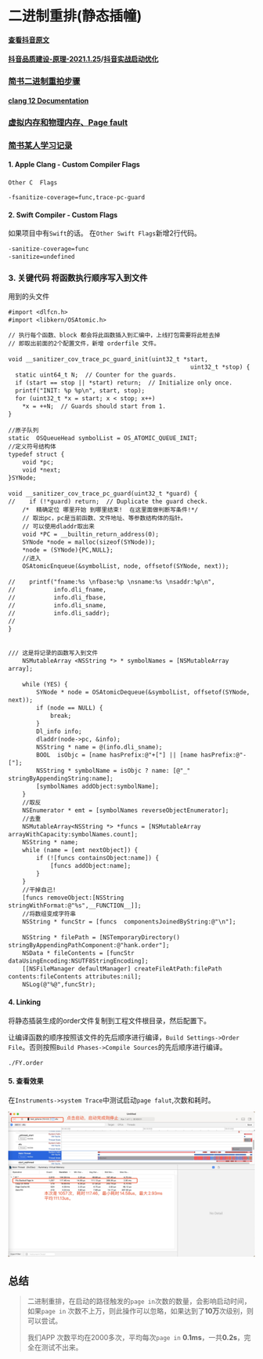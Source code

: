 # 二进制重排(静态插幢)

#### [查看抖音原文](https://mp.weixin.qq.com/s?__biz=MzI1MzYzMjE0MQ==&mid=2247485101&idx=1&sn=abbbb6da1aba37a04047fc210363bcc9&chksm=e9d0cd4fdea7445989cf26623a16fc8ce2876bf3bda95a5532bb0e5e5b1420765653df0b94d1&mpshare=1&scene=1&srcid=0316fLf0VRLHLhRPFDH6LuQo&sharer_sharetime=1595570815854&sharer_shareid=ff29c649ff1b5cea91081f325b5ada59#rd)
#### [抖音品质建设-原理-2021.1.25](https://mp.weixin.qq.com/s/3-Sbqe9gxdV6eI1f435BDg)/[抖音实战启动优化](https://mp.weixin.qq.com/s/ekXfFu4-rmZpHwzFuKiLXw)
### [简书二进制重拍步骤](https://www.jianshu.com/p/3f9ed86a45cb)
#### [clang 12 Documentation](https://clang.llvm.org/docs/SanitizerCoverage.html)
### [虚拟内存和物理内存、Page fault](https://www.jianshu.com/p/cbc9f597207e)

### [简书某人学习记录](https://www.jianshu.com/u/e90a0cf1753c)
#### 1. Apple Clang - Custom Compiler Flags
`Other C  Flags`

```
-fsanitize-coverage=func,trace-pc-guard
```
#### 2. Swift Compiler - Custom Flags
如果项目中有`Swift`的话。
在`Other Swift Flags`新增2行代码。

```
-sanitize-coverage=func
-sanitize=undefined
```

### 3. 关键代码 将函数执行顺序写入到文件

用到的头文件

```
#import <dlfcn.h>
#import <libkern/OSAtomic.h>
```

```
// 执行每个函数、block 都会将此函数插入到汇编中，上线打包需要将此桩去掉
// 即取出前面的2个配置文件，新增 orderfile 文件。

void __sanitizer_cov_trace_pc_guard_init(uint32_t *start,
                                                    uint32_t *stop) {
  static uint64_t N;  // Counter for the guards.
  if (start == stop || *start) return;  // Initialize only once.
  printf("INIT: %p %p\n", start, stop);
  for (uint32_t *x = start; x < stop; x++)
    *x = ++N;  // Guards should start from 1.
}

//原子队列
static  OSQueueHead symbolList = OS_ATOMIC_QUEUE_INIT;
//定义符号结构体
typedef struct {
    void *pc;
    void *next;
}SYNode;

void __sanitizer_cov_trace_pc_guard(uint32_t *guard) {
//    if (!*guard) return;  // Duplicate the guard check.
    /*  精确定位 哪里开始 到哪里结束!  在这里面做判断写条件!*/
    // 取出pc，pc是当前函数、文件地址、等参数结构体的指针。
    // 可以使用dladdr取出来
    void *PC = __builtin_return_address(0);
    SYNode *node = malloc(sizeof(SYNode));
    *node = (SYNode){PC,NULL};
    //进入
    OSAtomicEnqueue(&symbolList, node, offsetof(SYNode, next));
    
//    printf("fname:%s \nfbase:%p \nsname:%s \nsaddr:%p\n",
//           info.dli_fname,
//           info.dli_fbase,
//           info.dli_sname,
//           info.dli_saddr);
//
}


/// 这是将记录的函数写入到文件
    NSMutableArray <NSString *> * symbolNames = [NSMutableArray array];
    
    while (YES) {
        SYNode * node = OSAtomicDequeue(&symbolList, offsetof(SYNode, next));
        if (node == NULL) {
            break;
        }
        Dl_info info;
        dladdr(node->pc, &info);
        NSString * name = @(info.dli_sname);
        BOOL  isObjc = [name hasPrefix:@"+["] || [name hasPrefix:@"-["];
        NSString * symbolName = isObjc ? name: [@"_" stringByAppendingString:name];
        [symbolNames addObject:symbolName];
    }
    //取反
    NSEnumerator * emt = [symbolNames reverseObjectEnumerator];
    //去重
    NSMutableArray<NSString *> *funcs = [NSMutableArray arrayWithCapacity:symbolNames.count];
    NSString * name;
    while (name = [emt nextObject]) {
        if (![funcs containsObject:name]) {
            [funcs addObject:name];
        }
    }
    //干掉自己!
    [funcs removeObject:[NSString stringWithFormat:@"%s",__FUNCTION__]];
    //将数组变成字符串
    NSString * funcStr = [funcs  componentsJoinedByString:@"\n"];
    
    NSString * filePath = [NSTemporaryDirectory() stringByAppendingPathComponent:@"hank.order"];
    NSData * fileContents = [funcStr dataUsingEncoding:NSUTF8StringEncoding];
    [[NSFileManager defaultManager] createFileAtPath:filePath contents:fileContents attributes:nil];
    NSLog(@"%@",funcStr);
```

#### 4. Linking

将静态插装生成的order文件复制到工程文件根目录，然后配置下。

让编译函数的顺序按照该文件的先后顺序进行编译，`Build Settings->Order File`。否则按照`Build Phases->Compile Sources`的先后顺序进行编译。

```
./FY.order
```

#### 5. 查看效果

在`Instruments->system Trace`中测试启动`page falut`,次数和耗时。

![-w1394](media/16128379477100.jpg)


## 总结

> 二进制重排，在启动的路径触发的`page in`次数的数量，会影响启动时间，如果`page in` 次数不上万，则此操作可以忽略，如果达到了**10万**次级别，则可以尝试。
> 
> 我们APP 次数平均在2000多次，平均每次`page in` **0.1ms**，一共**0.2s**，完全在测试不出来。